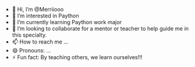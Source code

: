 - 👋 Hi, I’m @Merriiooo
- 👀 I’m interested in Paython 
- 🌱 I’m currently learning Paython work major
- 💞️ I’m looking to collaborate for a mentor or teacher to help guide me in this specialty.
- 📫 How to reach me ...
- 😄 Pronouns: ...
- ⚡ Fun fact: By teaching others, we learn ourselves!!!

<!---
Merriiooo/Merriiooo is a ✨ special ✨ repository because its `README.md` (this file) appears on your GitHub profile.
You can click the Preview link to take a look at your changes.
--->
